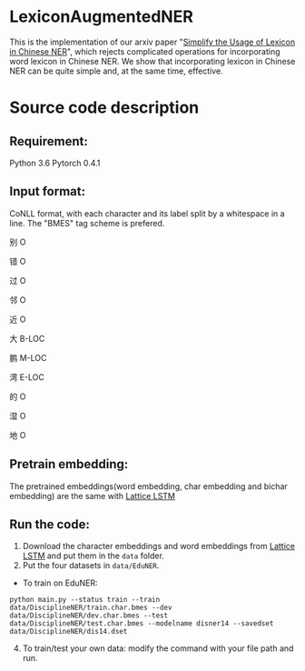 # LexiconAugmentedNER
This is the implementation of our arxiv paper "[Simplify the Usage of Lexicon in Chinese NER](https://arxiv.org/pdf/1908.05969.pdf)", which rejects complicated operations for incorporating word lexicon in Chinese NER. We show that incorporating lexicon in Chinese NER can be quite simple and, at the same time, effective.

# Source code description
## Requirement:
Python 3.6
Pytorch 0.4.1

## Input format:
CoNLL format, with each character and its label split by a whitespace in a line. The "BMES" tag scheme is prefered.

别 O 

错 O

过 O

邻 O

近 O

大 B-LOC

鹏 M-LOC

湾 E-LOC

的 O

湿 O

地 O

## Pretrain embedding:
The pretrained embeddings(word embedding, char embedding and bichar embedding) are the same with [Lattice LSTM](https://www.aclweb.org/anthology/P18-1144)

## Run the code:
1. Download the character embeddings and word embeddings from [Lattice LSTM](https://github.com/jiesutd/LatticeLSTM) and put them in the `data` folder.
2. Put the four datasets in `data/EduNER`.


- To train on EduNER:

`python main.py --status train --train data/DisciplineNER/train.char.bmes --dev data/DisciplineNER/dev.char.bmes --test data/DisciplineNER/test.char.bmes --modelname disner14 --savedset data/DisciplineNER/dis14.dset`

4. To train/test your own data: modify the command with your file path and run.
